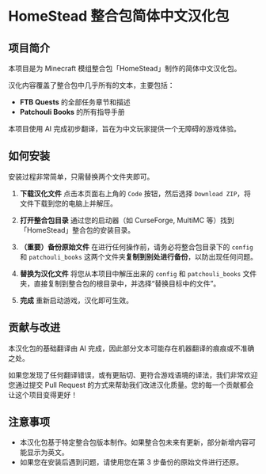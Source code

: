 # HomeStead 整合包简体中文汉化包

## 项目简介

本项目是为 Minecraft 模组整合包「HomeStead」制作的简体中文汉化包。

汉化内容覆盖了整合包中几乎所有的文本，主要包括：
*   **FTB Quests** 的全部任务章节和描述
*   **Patchouli Books** 的所有指导手册

本项目使用 AI 完成初步翻译，旨在为中文玩家提供一个无障碍的游戏体验。

## 如何安装

安装过程非常简单，只需替换两个文件夹即可。

1.  **下载汉化文件**
    点击本页面右上角的 `Code` 按钮，然后选择 `Download ZIP`，将文件下载到您的电脑上并解压。

2.  **打开整合包目录**
    通过您的启动器（如 CurseForge, MultiMC 等）找到「HomeStead」整合包的安装目录。

3.  **（重要）备份原始文件**
    在进行任何操作前，请务必将整合包目录下的 `config` 和 `patchouli_books` 这两个文件夹**复制到别处进行备份**，以防出现任何问题。

4.  **替换为汉化文件**
    将您从本项目中解压出来的 `config` 和 `patchouli_books` 文件夹，直接复制到整合包的根目录中，并选择“替换目标中的文件”。

5.  **完成**
    重新启动游戏，汉化即可生效。

## 贡献与改进

本汉化包的基础翻译由 AI 完成，因此部分文本可能存在机器翻译的痕痕或不准确之处。

如果您发现了任何翻译错误，或有更贴切、更符合游戏语境的译法，我们非常欢迎您通过提交 Pull Request 的方式来帮助我们改进汉化质量。您的每一个贡献都会让这个项目变得更好！

## 注意事项

*   本汉化包基于特定整合包版本制作。如果整合包未来有更新，部分新增内容可能显示为英文。
*   如果您在安装后遇到问题，请使用您在第 3 步备份的原始文件进行还原。

